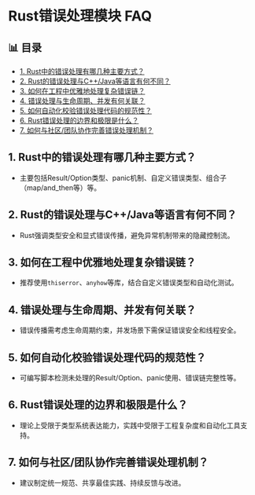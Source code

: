 ﻿# Rust错误处理模块 FAQ


## 📊 目录

- [1. Rust中的错误处理有哪几种主要方式？](#1-rust中的错误处理有哪几种主要方式)
- [2. Rust的错误处理与C++/Java等语言有何不同？](#2-rust的错误处理与cjava等语言有何不同)
- [3. 如何在工程中优雅地处理复杂错误链？](#3-如何在工程中优雅地处理复杂错误链)
- [4. 错误处理与生命周期、并发有何关联？](#4-错误处理与生命周期并发有何关联)
- [5. 如何自动化校验错误处理代码的规范性？](#5-如何自动化校验错误处理代码的规范性)
- [6. Rust错误处理的边界和极限是什么？](#6-rust错误处理的边界和极限是什么)
- [7. 如何与社区/团队协作完善错误处理机制？](#7-如何与社区团队协作完善错误处理机制)


## 1. Rust中的错误处理有哪几种主要方式？

- 主要包括Result/Option类型、panic机制、自定义错误类型、组合子（map/and_then等）等。

## 2. Rust的错误处理与C++/Java等语言有何不同？

- Rust强调类型安全和显式错误传播，避免异常机制带来的隐藏控制流。

## 3. 如何在工程中优雅地处理复杂错误链？

- 推荐使用`thiserror`、`anyhow`等库，结合自定义错误类型和自动化测试。

## 4. 错误处理与生命周期、并发有何关联？

- 错误传播需考虑生命周期约束，并发场景下需保证错误安全和线程安全。

## 5. 如何自动化校验错误处理代码的规范性？

- 可编写脚本检测未处理的Result/Option、panic使用、错误链完整性等。

## 6. Rust错误处理的边界和极限是什么？

- 理论上受限于类型系统表达能力，实践中受限于工程复杂度和自动化工具支持。

## 7. 如何与社区/团队协作完善错误处理机制？

- 建议制定统一规范、共享最佳实践、持续反馈与改进。
